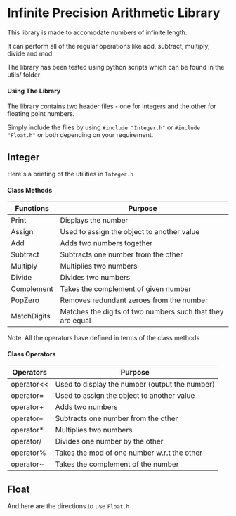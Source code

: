 # Infinite Precision Arithmetic Library

This library is made to accomodate numbers of infinite length. 

It can perform all of the regular operations like add, subtract, multiply, divide and mod.

The library has been tested using python scripts which can be found in the utils/ folder

#### Using The Library

The library contains two header files - one for integers and the other for floating point numbers.

Simply include the files by using `#include "Integer.h"` or `#include "Float.h"` or both depending on your requirement.

## Integer
Here's a briefing of the utilities in `Integer.h`

<!-- Note: Provision can be added to add and sub -->

#### Class Methods
| Functions | Purpose | 
| --------- | --------- |
| Print | Displays the number |
| Assign | Used to assign the object to another value |
| Add | Adds two numbers together | 
| Subtract | Subtracts one number from the other | 
| Multiply | Multiplies two numbers | 
| Divide | Divides two numbers | 
| Complement | Takes the complement of given number | 
| PopZero | Removes redundant zeroes from the number | 
| MatchDigits | Matches the digits of two numbers such that they are equal |

Note: All the operators have defined in terms of the class methods

#### Class Operators
| Operators | Purpose |
| --------- | ------- |
| operator<< | Used to display the number (output the number) |
| operator= | Used to assign the object to another value | 
| operator+ | Adds two numbers |
| operator– | Subtracts one number from the other |
| operator* | Multiplies two numbers |
| operator/ | Divides one number by the other |
| operator% | Takes the mod of one number w.r.t the other |
| operator~ | Takes the complement of the number | 

## Float
And here are the directions to use `Float.h`
